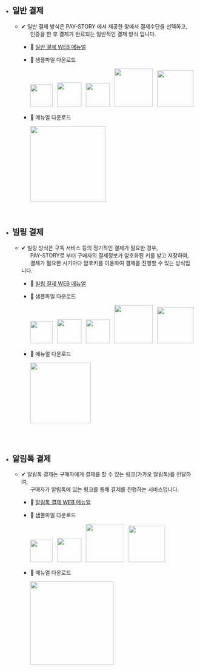 

<br>

- ##  일반 결제
   - ✔ 일반 결제 방식은 PAY-STORY 에서 제공한 창에서 결제수단을 선택하고,<br>
&nbsp;&nbsp;&nbsp;&nbsp;&nbsp;&nbsp;인증을 한 후 결제가 완료되는 일반적인 결제 방식 입니다.

      - :notebook: [일반 결제 WEB 메뉴얼](https://github.com/minglepay/paystory/wiki/%EC%9D%BC%EB%B0%98-%EA%B2%B0%EC%A0%9C-%EB%A9%94%EB%89%B4%EC%96%BC) 
      - :file_folder: 샘플파일 다운로드
  
         <a href="https://docs.google.com/uc?export=download&id=1PlJEYOIqYaJ4r8gWV18wYdoAGxZaFqWi&confirm=t">
         <img src="https://img.shields.io/badge/-JSP-bb0000?style=for-the-badge" width="59"></a>&nbsp;&nbsp;

         <a href="https://docs.google.com/uc?export=download&id=1RXYbfUmAiSDVj5FTCRGTAEm9o_ODDr52&confirm=t">
         <img src="https://img.shields.io/badge/-PHP-00b9ff?style=for-the-badge" width="64"></a>&nbsp;&nbsp;

         <a href="https://docs.google.com/uc?export=download&id=1bJ0NLPQ12IKV73WwbksUEYWK2cMjtYNK&confirm=t">
         <img src="https://img.shields.io/badge/-ASP-FF5200?style=for-the-badge" width="63"></a>&nbsp;&nbsp;

         <a href="https://docs.google.com/uc?export=download&id=1IWAT9J7OdUsubenmS5yF-KgcjnsA0bp7&confirm=t">
         <img src="https://img.shields.io/badge/-NODE.JS-000000?style=for-the-badge" width="101"></a>&nbsp;&nbsp;

         <a href="https://docs.google.com/uc?export=download&id=1VClrSZpB4SilpgpboJHrhjsQ9RwtssZh&confirm=t">
         <img src="https://img.shields.io/badge/-PYTHON-20c7d8?style=for-the-badge" width="96"></a>

      - 📂 메뉴얼 다운로드 
       
         <a href="https://docs.google.com/uc?export=download&id=1xzTVki0VoQE9TyEOTAqY24aTbAY2zmXv&confirm=t">
         <img src="https://img.shields.io/badge/-일반결제 연동 가이드-63c163?style=for-the-badge" width="200"></a>      
       
  <br>

  <br>

-  ## 빌링 결제
   - ✔ 빌링 방식은 구독 서비스 등의 정기적인 결제가 필요한 경우,<br>
     &nbsp;&nbsp;&nbsp;&nbsp;&nbsp;&nbsp;PAY-STORY로 부터 구매자의 결제정보가 암호화된 키를 받고 저장하여,<br>
     &nbsp;&nbsp;&nbsp;&nbsp;&nbsp;&nbsp;결제가 필요한 시기마다 암호키를 이용하여 결제를 진행할 수 있는 방식입니다.
   
      - :notebook:  [빌링 결제 WEB 메뉴얼 ](https://github.com/minglepay/paystory/wiki/%EB%B9%8C%EB%A7%81-%EA%B2%B0%EC%A0%9C-%EB%A9%94%EB%89%B4%EC%96%BC)
      - :file_folder: 샘플파일 다운로드
  
         <a href="https://docs.google.com/uc?export=download&id=1j5zyNYFiJ2t7vGGlmW7OQeqHhhqbufcl&confirm=t">
         <img src="https://img.shields.io/badge/-JSP-bb0000?style=for-the-badge" width="59"></a>&nbsp;&nbsp;

         <a href="https://docs.google.com/uc?export=download&id=1sbPATAaVjlYnWva_L24nLpOBgtXwxrgn&confirm=t">
         <img src="https://img.shields.io/badge/-PHP-00b9ff?style=for-the-badge" width="64"></a>&nbsp;&nbsp;

         <a href="https://docs.google.com/uc?export=download&id=19Hnzgp4SgD4GvMX4OfI7Mtp9S0vy4kJN&confirm=t">
         <img src="https://img.shields.io/badge/-ASP-FF5200?style=for-the-badge" width="63"></a>&nbsp;&nbsp;

         <a href="https://docs.google.com/uc?export=download&id=1Ogv9wf3hqcIBf8LdNignmHeFXj7UjFW7&confirm=t">
         <img src="https://img.shields.io/badge/-NODE.JS-000000?style=for-the-badge" width="101"></a>&nbsp;&nbsp;

         <a href="https://docs.google.com/uc?export=download&id=1d6Sq-JTH7twnYbWYlyVqPDs5JFVAxrwa&confirm=t">
         <img src="https://img.shields.io/badge/-PYTHON-20c7d8?style=for-the-badge" width="96"></a>
          
      - 📂 메뉴얼 다운로드 
       
         <a href="https://docs.google.com/uc?export=download&id=1d_7mfEuCuxCN_FWsp1OtO4Mdwe4KDi5z&confirm=t">
         <img src="https://img.shields.io/badge/-빌링 연동 가이드-63c163?style=for-the-badge" width="160"></a>      

<br>

<br>

-  ## 알림톡 결제
   - ✔ 알림톡 결제는 구매자에게 결제를 할 수 있는 링크(카카오 알림톡)를 전달하여,<br> &nbsp;&nbsp;&nbsp;&nbsp;&nbsp;&nbsp;구매자가 알림톡에 있는 링크를 통해 결제를 진행하는 서비스입니다.  

   
      - :notebook:  [알림톡 결제 WEB 메뉴얼 ](https://github.com/minglepay/paystory/wiki/%EC%95%8C%EB%A6%BC%ED%86%A1-%EA%B2%B0%EC%A0%9C-%EB%A9%94%EB%89%B4%EC%96%BC)
      - :file_folder: 샘플파일 다운로드
  
         <a href="https://docs.google.com/uc?export=download&id=1lOUlXNTpOjF6vfAQH8xSK35Jp3bXM0_h&confirm=t">
         <img src="https://img.shields.io/badge/-JSP-bb0000?style=for-the-badge" width="59"></a>&nbsp;&nbsp;

        <a href="https://docs.google.com/uc?export=download&id=1iRrovfBTtqCkvmz1gAOQHjkzf0eoLV-L&confirm=t">
         <img src="https://img.shields.io/badge/-PHP-00b9ff?style=for-the-badge" width="64"></a>&nbsp;&nbsp;
                  
        <a href="https://docs.google.com/uc?export=download&id=1nEUZp3XMc-NZuPWFW87zSBxD2JoirxNm&confirm=t">
         <img src="https://img.shields.io/badge/-NODE.JS-000000?style=for-the-badge" width="101"></a>&nbsp;&nbsp;
         
         <a href="https://docs.google.com/uc?export=download&id=1Rqv3CUHqUJhOrWqf59WsNGyo8vSWN5-g&confirm=t">
         <img src="https://img.shields.io/badge/-PYTHON-20c7d8?style=for-the-badge" width="96"></a>
          
       - 📂 메뉴얼 다운로드 
       
         <a href="https://docs.google.com/uc?export=download&id=1y1v8KTOIWn-wrZqf6Uyo27CZ5O5D0_pP&confirm=t">
         <img src="https://img.shields.io/badge/-알림톡 결제 연동 가이드-63c163?style=for-the-badge" width="220"></a>


